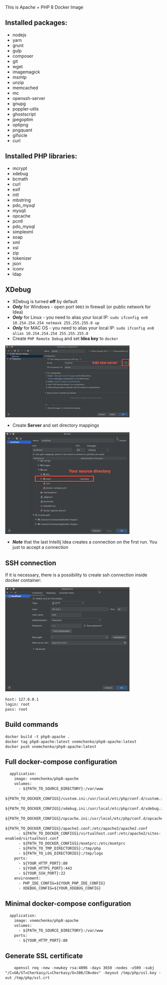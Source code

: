 This is Apache + PHP 8 Docker Image

## Installed packages:

- nodejs
- yarn
- grunt
- gulp
- composer
- git
- wget
- imagemagick
- msmtp
- unzip
- memcached
- mc
- openssh-server
- gnupg
- poppler-utils
- ghostscript
- jpegoptim
- optipng
- pngquant
- gifsicle
- curl

## Installed PHP libraries:

- mcrypt
- xdebug
- bcmath
- curl
- exif
- intl
- mbstring
- pdo_mysql
- mysqli
- opcache
- pcntl
- pdo_mysql
- simplexml
- soap
- xml
- xsl
- zip
- tokenizer
- json
- iconv
- ldap

## XDebug

- XDebug is turned **off** by default
- **_Only_** for Windows - open port `9003` in firewall (or public network for Idea)
- **_Only_** for Linux - you need to alias your local IP: `sudo ifconfig en0 10.254.254.254 netmask 255.255.255.0 up`
- **_Only_** for MAC OS - you need to alias your local IP: `sudo ifconfig en0 alias 10.254.254.254 255.255.255.0`
- Create `PHP Remote Debug` and set **Idea key** to `docker`

<img src="./images/adding_remote_debug.png" width="400" />

- Create **Server** and set directory mappings

<img src="./images/creating_server.png" width="400" />

- **_Note_** that the last Intellij Idea creates a connection on the first run. You just to accept a connection

## SSH connection

If it is necessary, there is a possibility to create ssh connection inside docker container:

<img src="./images/ssh_connection.png" width="400" />

    host: 127.0.0.1
    login: root
    pass: root

## Build commands

    docker build -t php8-apache .
    docker tag php8-apache:latest vnemchenko/php8-apache:latest
    docker push vnemchenko/php8-apache:latest

## Full docker-compose configuration

      application:
        image: vnemchenko/php8-apache
        volumes:
          - ${PATH_TO_SOURCE_DIRECTORY}:/var/www
          - ${PATH_TO_DOCKER_CONFIGS}/custom.ini:/usr/local/etc/php/conf.d/custom.ini
          - ${PATH_TO_DOCKER_CONFIGS}/xdebug.ini:/usr/local/etc/php/conf.d/xdebug.ini
          - ${PATH_TO_DOCKER_CONFIGS}/opcache.ini:/usr/local/etc/php/conf.d/opcache.ini
          - ${PATH_TO_DOCKER_CONFIGS}/apache2.conf:/etc/apache2/apache2.conf
          - ${PATH_TO_DOCKER_CONFIGS}/virtualhost.conf:/etc/apache2/sites-enabled/virtualhost.conf
          - ${PATH_TO_DOCKER_CONFIGS}/msmtprc:/etc/msmtprc
          - ${PATH_TO_TMP_DIRECTORIES}:/tmp/php
          - ${PATH_TO_LOG_DIRECTORIES}:/tmp/logs
        ports:
          - ${YOUR_HTTP_PORT}:80
          - ${YOUR_HTTPS_PORT}:443
          - ${YOUR_SSH_PORT}:22
        environment:
          - PHP_IDE_CONFIG=${YOUR_PHP_IDE_CONFIG}
          - XDEBUG_CONFIG=${YOUR_XDEBUG_CONFIG}
          
## Minimal docker-compose configuration

      application:
        image: vnemchenko/php8-apache
        volumes:
          - ${PATH_TO_SOURCE_DIRECTORY}:/var/www
        ports:
          - ${YOUR_HTTP_PORT}:80

## Generate SSL certificate
        openssl req -new -newkey rsa:4096 -days 3650 -nodes -x509 -subj "/C=UA/ST=Cherkasy/L=Cherkasy/O=306/CN=dev" -keyout /tmp/php/ssl.key -out /tmp/php/ssl.crt
